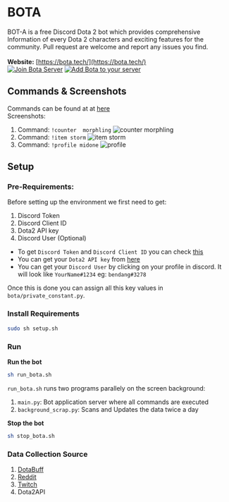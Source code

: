 # BOTA  
BOT-A is a free Discord Dota 2 bot which provides comprehensive Information of every Dota 2 characters and exciting features for the community. Pull request are welcome and report any issues you find. <br/>  
**Website:** [https://bota.tech/](https://bota.tech/)<br/>
[![Join Bota Server](https://i.imgur.com/oWXj1vI.png)](https://discord.gg/a7QYPWd)  [![Add Bota to your server](https://i.imgur.com/eBAIETS.jpg)](https://discordapp.com/api/oauth2/authorize?client_id=501100945405378562&permissions=388176&scope=bot)

## Commands & Screenshots
Commands can be found at at [here](https://bota.tech/index.html#table1-7)<br/>
Screenshots:
1. Command:  `!counter  morphling`  ![counter morphling](https://bota.tech/assets/images/counter-morph-full-818x415.png)
2. Command:  `!item storm` ![item storm](https://bota.tech/assets/images/items-storm-1077x619.png)
3. Command:  `!profile midone` ![profile](https://bota.tech/assets/images/profile-midone-1355x802.png)

## Setup
### Pre-Requirements:
Before setting up the environment we first need to get:
1. Discord Token
2. Discord Client ID
3. Dota2 API key
4. Discord User (Optional)

* To get `Discord Token` and `Discord Client ID` you can check [this](http://github.com/reactiflux/discord-irc/wiki/Creating-a-discord-bot-&-getting-a-token)
* You can get your  `Dota2 API key` from [here](https://steamcommunity.com/dev/apikey)
* You can get your `Discord User` by clicking on your profile in discord. It will look like `YourName#1234` eg: `bendang#3278`

Once this is done you can assign all this key values in `bota/private_constant.py`.

### Install Requirements
```bash
sudo sh setup.sh
```
### Run
**Run the bot**
```bash
sh run_bota.sh
```
`run_bota.sh` runs two programs parallely on the screen background:
1. `main.py`: Bot application server where all commands are executed
2. `background_scrap.py`: Scans and Updates the data twice a day

**Stop the bot**
```bash
sh stop_bota.sh
```

### Data Collection Source
1. [DotaBuff](https://www.dotabuff.com/)
2. [Reddit](https://www.reddit.com/r/DotA2/)
3. [Twitch](https://www.twitch.tv/)
4. Dota2API